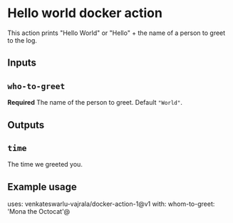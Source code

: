 # Hello world docker action

This action prints "Hello World" or "Hello" + the name of a person to greet to the log.

## Inputs

## `who-to-greet`

**Required** The name of the person to greet. Default `"World"`.

## Outputs

## `time`

The time we greeted you.

## Example usage

uses: venkateswarlu-vajrala/docker-action-1@v1
with:
  whom-to-greet: 'Mona the Octocat'@

